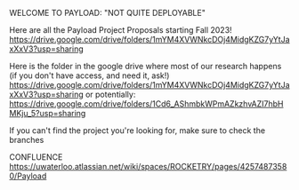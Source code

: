 WELCOME TO PAYLOAD: "NOT QUITE DEPLOYABLE"

Here are all the Payload Project Proposals starting Fall 2023!
https://drive.google.com/drive/folders/1mYM4XVWNkcDOj4MidgKZG7yYtJaxXxV3?usp=sharing


Here is the folder in the google drive where most of our research happens (if you don't have access, and need it, ask!)
https://drive.google.com/drive/folders/1mYM4XVWNkcDOj4MidgKZG7yYtJaxXxV3?usp=sharing
or potentially:
https://drive.google.com/drive/folders/1Cd6_AShmbkWPmAZkzhvAZI7hbHMKju_5?usp=sharing


If you can't find the project you're looking for, make sure to check the branches

CONFLUENCE
https://uwaterloo.atlassian.net/wiki/spaces/ROCKETRY/pages/42574873580/Payload